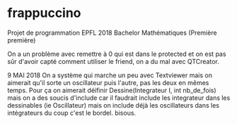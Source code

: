 # frappuccino
Projet de programmation EPFL 2018 Bachelor Mathématiques (Première première)

On a un problème avec remettre à 0 qui est dans le protected et on est pas sûr d'avoir capté comment utiliser le friend, on a du mal avec QTCreator.

9 MAI 2018
On a système qui marche un peu avec Textviewer mais on aimerait qu'il sorte un oscillateur puis l'autre, pas les deux en mêmes temps. Pour ça on aimerait déifinir Dessine(Integrateur I, int nb_de_fois) mais on a des soucis d'include car il faudrait include les integrateur dans les dessinables (ie Oscillateur) mais on include déjà les oscillateurs dans les intégrateurs du coup c'est le bordel. bisous.
